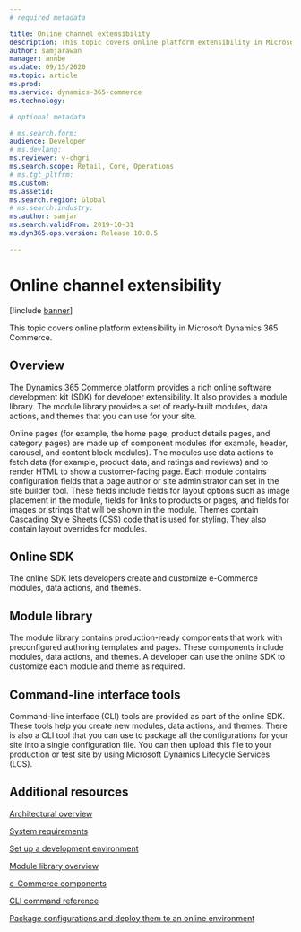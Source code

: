 ```yaml
---
# required metadata

title: Online channel extensibility
description: This topic covers online platform extensibility in Microsoft Dynamics 365 Commerce.
author: samjarawan
manager: annbe
ms.date: 09/15/2020
ms.topic: article
ms.prod: 
ms.service: dynamics-365-commerce
ms.technology: 

# optional metadata

# ms.search.form: 
audience: Developer
# ms.devlang: 
ms.reviewer: v-chgri
ms.search.scope: Retail, Core, Operations
# ms.tgt_pltfrm: 
ms.custom: 
ms.assetid: 
ms.search.region: Global
# ms.search.industry: 
ms.author: samjar
ms.search.validFrom: 2019-10-31
ms.dyn365.ops.version: Release 10.0.5

---
```

# Online channel extensibility

[!include [banner](../includes/banner.md)]

This topic covers online platform extensibility in Microsoft Dynamics 365 Commerce.

## Overview

The Dynamics 365 Commerce platform provides a rich online software development kit (SDK) for developer extensibility. It also provides a module library. The module library provides a set of ready-built modules, data actions, and themes that you can use for your site.

Online pages (for example, the home page, product details pages, and category pages) are made up of component modules (for example, header, carousel, and content block modules). The modules use data actions to fetch data (for example, product data, and ratings and reviews) and to render HTML to show a customer-facing page. Each module contains configuration fields that a page author or site administrator can set in the site builder tool. These fields include fields for layout options such as image placement in the module, fields for links to products or pages, and fields for images or strings that will be shown in the module. Themes contain Cascading Style Sheets (CSS) code that is used for styling. They also contain layout overrides for modules.

## Online SDK

The online SDK lets developers create and customize e-Commerce modules, data actions, and themes.

## Module library

The module library contains production-ready components that work with preconfigured authoring templates and pages. These components include modules, data actions, and themes. A developer can use the online SDK to customize each module and theme as required.

## Command-line interface tools

Command-line interface (CLI) tools are provided as part of the online SDK. These tools help you create new modules, data actions, and themes. There is also a CLI tool that you can use to package all the configurations for your site into a single configuration file. You can then upload this file to your production or test site by using Microsoft Dynamics Lifecycle Services (LCS).

## Additional resources

[Architectural overview](architectural-overview.md)

[System requirements](system-requirements.md)

[Set up a development environment](setup-dev-environment.md)

[Module library overview](../starter-kit-overview.md)

[e-Commerce components](ecommerce-components.md)

[CLI command reference](cli-command-reference.md)

[Package configurations and deploy them to an online environment](package-deploy.md)
